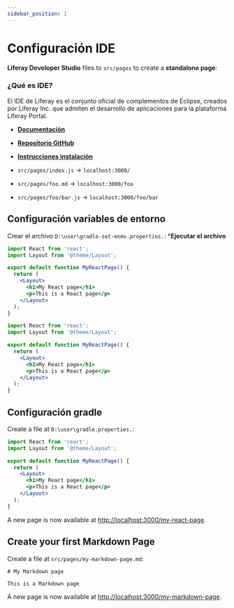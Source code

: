 ```yaml
---
sidebar_position: 1
---
```


# Configuración IDE 



**Liferay Developer Studio** files to `src/pages` to create a **standalone page**:

### ¿Qué es IDE?

El IDE de Liferay es el conjunto oficial de complementos de Eclipse, creados por Liferay Inc. que admiten el desarrollo  de aplicaciones para la plataforma Liferay Portal.

- **[Documentación ](https://liferay.dev/)**
- **[Repositorio GitHub ](https://github.com/liferay/liferay-ide/)**
- **[Instrucciones instalación ](https://liferay.dev/-/ide-installation-instructions/)**


- `src/pages/index.js` → `localhost:3000/`
- `src/pages/foo.md` → `localhost:3000/foo`
- `src/pages/foo/bar.js` → `localhost:3000/foo/bar`


## Configuración variables de entorno

Crear el archivo `D:\user\gradle-set-enmv.properties.`:
***Ejecutar el archivo**

```jsx title="D:\user\gradle.properties"
import React from 'react';
import Layout from '@theme/Layout';

export default function MyReactPage() {
  return (
    <Layout>
      <h1>My React page</h1>
      <p>This is a React page</p>
    </Layout>
  );
}
```

```jsx title="D:\user\gradle.properties"
import React from 'react';
import Layout from '@theme/Layout';

export default function MyReactPage() {
  return (
    <Layout>
      <h1>My React page</h1>
      <p>This is a React page</p>
    </Layout>
  );
}
```


## Configuración gradle

Create a file at `D:\user\gradle.properties.`:

```jsx title="D:\user\gradle.properties"
import React from 'react';
import Layout from '@theme/Layout';

export default function MyReactPage() {
  return (
    <Layout>
      <h1>My React page</h1>
      <p>This is a React page</p>
    </Layout>
  );
}
```

A new page is now available at [http://localhost:3000/my-react-page](http://localhost:3000/my-react-page).

## Create your first Markdown Page

Create a file at `src/pages/my-markdown-page.md`:

```mdx title="src/pages/my-markdown-page.md"
# My Markdown page

This is a Markdown page
```

A new page is now available at [http://localhost:3000/my-markdown-page](http://localhost:3000/my-markdown-page).
